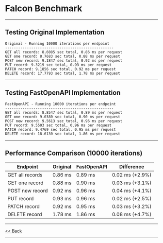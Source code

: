 # Falcon Benchmark

---

## Testing Original Implementation
```
Original - Running 10000 iterations per endpoint
--------------------------------------------------
GET all records: 8.6085 sec total, 0.86 ms per request
GET one record: 8.7683 sec total, 0.88 ms per request
POST new record: 9.1847 sec total, 0.92 ms per request
PUT record: 9.3219 sec total, 0.93 ms per request
PATCH record: 9.1856 sec total, 0.92 ms per request
DELETE record: 17.7793 sec total, 1.78 ms per request
```
---

## Testing FastOpenAPI Implementation

```
FastOpenAPI - Running 10000 iterations per endpoint
--------------------------------------------------
GET all records: 8.8547 sec total, 0.89 ms per request
GET one record: 9.0380 sec total, 0.90 ms per request
POST new record: 9.5613 sec total, 0.96 ms per request
PUT record: 9.5503 sec total, 0.96 ms per request
PATCH record: 9.4769 sec total, 0.95 ms per request
DELETE record: 18.6130 sec total, 1.86 ms per request
```

---

## Performance Comparison (10000 iterations)

| Endpoint                | Original | FastOpenAPI | Difference      |
|-------------------------|----------|-------------|----------------|
| GET all records         | 0.86 ms  | 0.89 ms     | 0.02 ms (+2.9%) |
| GET one record          | 0.88 ms  | 0.90 ms     | 0.03 ms (+3.1%) |
| POST new record         | 0.92 ms  | 0.96 ms     | 0.04 ms (+4.1%) |
| PUT record              | 0.93 ms  | 0.96 ms     | 0.02 ms (+2.5%) |
| PATCH record            | 0.92 ms  | 0.95 ms     | 0.03 ms (+3.2%) |
| DELETE record           | 1.78 ms  | 1.86 ms     | 0.08 ms (+4.7%) |

---

[<< Back](README.md)

---